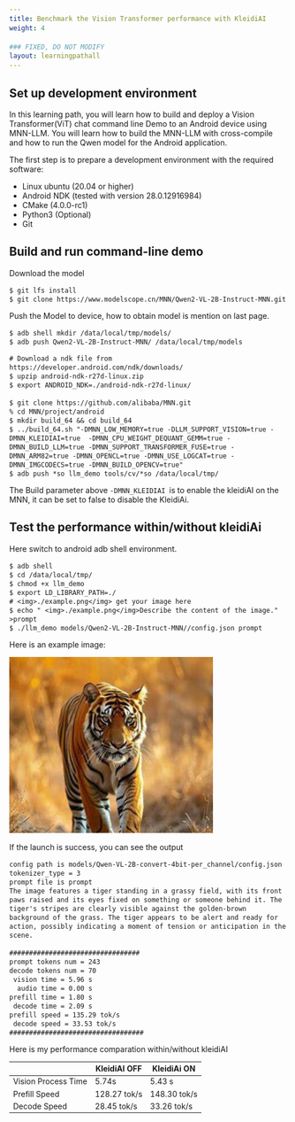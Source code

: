 ```yaml
---
title: Benchmark the Vision Transformer performance with KleidiAI
weight: 4

### FIXED, DO NOT MODIFY
layout: learningpathall
---
```


## Set up development environment
In this learning path, you will learn how to build and deploy a Vision Transformer(ViT) chat command line Demo to an Android device using MNN-LLM. You will learn how to build the MNN-LLM with cross-compile and how to run the Qwen model for the Android application.

The first step is to prepare a development environment with the required software:

- Linux ubuntu (20.04 or higher)
- Android NDK (tested with version 28.0.12916984)
- CMake (4.0.0-rc1)
- Python3 (Optional)
- Git

## Build and run command-line demo
Download the model

```shell
$ git lfs install
$ git clone https://www.modelscope.cn/MNN/Qwen2-VL-2B-Instruct-MNN.git
```

Push the Model to device, how to obtain model is mention on last page.
```shell
$ adb shell mkdir /data/local/tmp/models/
$ adb push Qwen2-VL-2B-Instruct-MNN/ /data/local/tmp/models
``` 

```shell
# Download a ndk file from https://developer.android.com/ndk/downloads/
$ upzip android-ndk-r27d-linux.zip
$ export ANDROID_NDK=./android-ndk-r27d-linux/

$ git clone https://github.com/alibaba/MNN.git
% cd MNN/project/android
$ mkdir build_64 && cd build_64
$ ../build_64.sh "-DMNN_LOW_MEMORY=true -DLLM_SUPPORT_VISION=true -DMNN_KLEIDIAI=true  -DMNN_CPU_WEIGHT_DEQUANT_GEMM=true -DMNN_BUILD_LLM=true -DMNN_SUPPORT_TRANSFORMER_FUSE=true -DMNN_ARM82=true -DMNN_OPENCL=true -DMNN_USE_LOGCAT=true -DMNN_IMGCODECS=true -DMNN_BUILD_OPENCV=true"
$ adb push *so llm_demo tools/cv/*so /data/local/tmp/
```

The Build parameter above ```-DMNN_KLEIDIAI ```is to enable the kleidiAI on the MNN, it can be set to false to disable the KleidiAi.

## Test the performance within/without kleidiAi

Here switch to android adb shell environment.

```shell
$ adb shell
$ cd /data/local/tmp/
$ chmod +x llm_demo
$ export LD_LIBRARY_PATH=./   
# <img>./example.png</img> get your image here
$ echo " <img>./example.png</img>Describe the content of the image." >prompt  
$ ./llm_demo models/Qwen2-VL-2B-Instruct-MNN//config.json prompt  
```

Here is an example image: 

![example image](example.png)

If the launch is success, you can see the output

```shell
config path is models/Qwen-VL-2B-convert-4bit-per_channel/config.json
tokenizer_type = 3
prompt file is prompt
The image features a tiger standing in a grassy field, with its front paws raised and its eyes fixed on something or someone behind it. The tiger's stripes are clearly visible against the golden-brown background of the grass. The tiger appears to be alert and ready for action, possibly indicating a moment of tension or anticipation in the scene.

#################################
prompt tokens num = 243
decode tokens num = 70
 vision time = 5.96 s
  audio time = 0.00 s
prefill time = 1.80 s
 decode time = 2.09 s
prefill speed = 135.29 tok/s
 decode speed = 33.53 tok/s
##################################
```

Here is my performance comparation within/without kleidiAI

| | KleidiAI OFF | KleidiAi ON |
|----------|----------|----------|
| Vision Process Time | 5.74s | 5.43 s |
| Prefill Speed | 128.27 tok/s | 148.30 tok/s |
| Decode Speed |  28.45 tok/s | 33.26 tok/s |